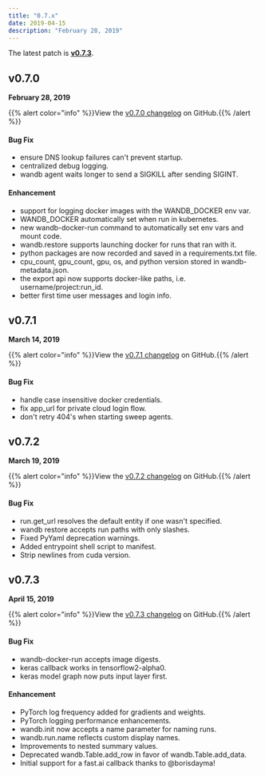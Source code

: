 ```yaml
---
title: "0.7.x"
date: 2019-04-15
description: "February 28, 2019"
---
```


The latest patch is [**v0.7.3**](#v073).

<!-- more -->

## v0.7.0
**February 28, 2019**

{{% alert color="info" %}}View the [v0.7.0 changelog](https://github.com/wandb/wandb/releases/tag/v0.7.0) on GitHub.{{% /alert %}}

#### Bug Fix

- ensure DNS lookup failures can't prevent startup.
- centralized debug logging.
- wandb agent waits longer to send a SIGKILL after sending SIGINT.

#### Enhancement

- support for logging docker images with the WANDB_DOCKER env var.
- WANDB_DOCKER automatically set when run in kubernetes.
- new wandb-docker-run command to automatically set env vars and mount code.
- wandb.restore supports launching docker for runs that ran with it.
- python packages are now recorded and saved in a requirements.txt file.
- cpu_count, gpu_count, gpu, os, and python version stored in wandb-metadata.json.
- the export api now supports docker-like paths, i.e. username/project:run_id.
- better first time user messages and login info.

## v0.7.1
**March 14, 2019**

{{% alert color="info" %}}View the [v0.7.1 changelog](https://github.com/wandb/wandb/releases/tag/v0.7.1) on GitHub.{{% /alert %}}

#### Bug Fix

- handle case insensitive docker credentials.
- fix app_url for private cloud login flow.
- don't retry 404's when starting sweep agents.

## v0.7.2
**March 19, 2019**

{{% alert color="info" %}}View the [v0.7.2 changelog](https://github.com/wandb/wandb/releases/tag/v0.7.2) on GitHub.{{% /alert %}}

#### Bug Fix

- run.get_url resolves the default entity if one wasn't specified.
- wandb restore accepts run paths with only slashes.
- Fixed PyYaml deprecation warnings.
- Added entrypoint shell script to manifest.
- Strip newlines from cuda version.

## v0.7.3
**April 15, 2019**

{{% alert color="info" %}}View the [v0.7.3 changelog](https://github.com/wandb/wandb/releases/tag/v0.7.3) on GitHub.{{% /alert %}}

#### Bug Fix

- wandb-docker-run accepts image digests.
- keras callback works in tensorflow2-alpha0.
- keras model graph now puts input layer first.

#### Enhancement

- PyTorch log frequency added for gradients and weights.
- PyTorch logging performance enhancements.
- wandb.init now accepts a name parameter for naming runs.
- wandb.run.name reflects custom display names.
- Improvements to nested summary values.
- Deprecated wandb.Table.add_row in favor of wandb.Table.add_data.
- Initial support for a fast.ai callback thanks to @borisdayma!
